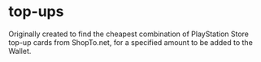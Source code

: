 # top-ups
Originally created to find the cheapest combination of PlayStation Store top-up cards from ShopTo.net, for a specified amount to be added to the Wallet.
